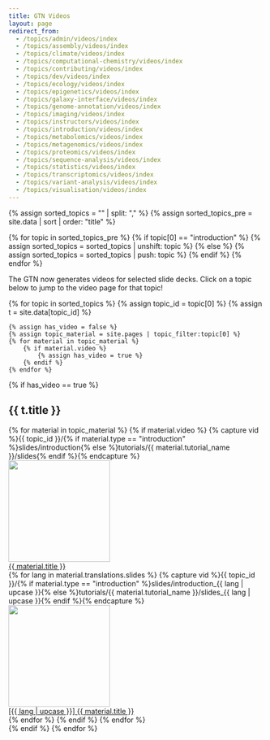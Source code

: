 ```yaml
---
title: GTN Videos
layout: page
redirect_from:
  - /topics/admin/videos/index
  - /topics/assembly/videos/index
  - /topics/climate/videos/index
  - /topics/computational-chemistry/videos/index
  - /topics/contributing/videos/index
  - /topics/dev/videos/index
  - /topics/ecology/videos/index
  - /topics/epigenetics/videos/index
  - /topics/galaxy-interface/videos/index
  - /topics/genome-annotation/videos/index
  - /topics/imaging/videos/index
  - /topics/instructors/videos/index
  - /topics/introduction/videos/index
  - /topics/metabolomics/videos/index
  - /topics/metagenomics/videos/index
  - /topics/proteomics/videos/index
  - /topics/sequence-analysis/videos/index
  - /topics/statistics/videos/index
  - /topics/transcriptomics/videos/index
  - /topics/variant-analysis/videos/index
  - /topics/visualisation/videos/index
---
```


{% assign sorted_topics = "" | split: "," %}
{% assign sorted_topics_pre = site.data | sort | order: "title" %}

{% for topic in sorted_topics_pre %}
    {% if topic[0] == "introduction" %}
        {% assign sorted_topics = sorted_topics | unshift: topic %}
    {% else %}
        {% assign sorted_topics = sorted_topics | push: topic %}
    {% endif %}
{% endfor %}

The GTN now generates videos for selected slide decks. Click on a topic below to jump to the video page for that topic!

{% for topic in sorted_topics %}
{% assign topic_id = topic[0] %}
{% assign t = site.data[topic_id] %}

	{% assign has_video = false %}
	{% assign topic_material = site.pages | topic_filter:topic[0] %}
	{% for material in topic_material %}
		{% if material.video %}
			{% assign has_video = true %}
		{% endif %}
	{% endfor %}

{% if has_video == true %}
<h2>{{ t.title }}</h2>
<div id="playlist">
	{% for material in topic_material %}
		{% if material.video %}
			{% capture vid %}{{ topic_id }}/{% if material.type == "introduction" %}slides/introduction{% else %}tutorials/{{ material.tutorial_name }}/slides{% endif %}{% endcapture %}
			<div class="pl-item">
				<a href="watch.html?v={{ vid }}">
					<div class="cover">
						<img src="https://training.galaxyproject.org/videos/topics/{{ vid }}.mp4.png" width="200px"/>
					</div>
					<div>
						<div class="title">{{ material.title }}</div>
					</div>
				</a>
			</div>
			{% for lang in material.translations.slides %}
			{% capture vid %}{{ topic_id }}/{% if material.type == "introduction" %}slides/introduction_{{ lang | upcase }}{% else %}tutorials/{{ material.tutorial_name }}/slides_{{ lang | upcase }}{% endif %}{% endcapture %}
			<div class="pl-item">
				<a href="watch.html?v={{ vid }}">
					<div class="cover">
						<img src="https://training.galaxyproject.org/videos/topics/{{ vid }}.mp4.png" width="200px"/>
					</div>
					<div>
						<div class="title">[{{ lang | upcase }}] {{ material.title }}</div>
					</div>
				</a>
			</div>
			{% endfor %}
		{% endif %}
	{% endfor %}
</div>
{% endif %}
{% endfor %}
